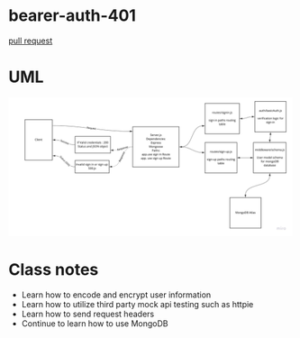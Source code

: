 # bearer-auth-401
[pull request](https://github.com/MURADALSHORMAN/bearer-auth-401/pull/1)

# UML 
![](https://github.com/MURADALSHORMAN/bearer-auth-401/blob/main/UML_Lab06.jpg)

# Class notes
- Learn how to encode and encrypt user information
- Learn how to utilize third party mock api testing such as httpie
- Learn how to send request headers
- Continue to learn how to use MongoDB
